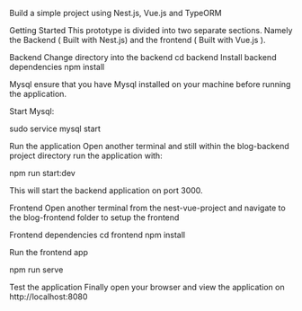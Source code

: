 Build a simple project using Nest.js, Vue.js and TypeORM

Getting Started This prototype is divided into two separate sections. Namely the Backend ( Built with Nest.js) and the frontend ( Built with Vue.js ).

Backend Change directory into the backend cd backend Install backend dependencies npm install

Mysql ensure that you have Mysql installed on your machine before running the application. 

Start Mysql:

sudo service mysql start

Run the application Open another terminal and still within the blog-backend project directory run the application with:

npm run start:dev 

This will start the backend application on port 3000.

Frontend Open another terminal from the nest-vue-project and navigate to the blog-frontend folder to setup the frontend

Frontend dependencies cd frontend npm install

Run the frontend app 

npm run serve

Test the application Finally open your browser and view the application on http://localhost:8080
